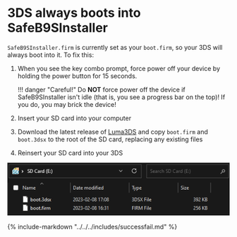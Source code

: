 # 3DS always boots into SafeB9SInstaller

`SafeB9SInstaller.firm` is currently set as your `boot.firm`, so your 3DS will always boot into it. To fix this:

1. When you see the key combo prompt, force power off your device by holding the power button for 15 seconds.

    !!! danger "Careful!"
	    Do **NOT** force power off the device if SafeB9SInstaller isn't idle (that is, you see a progress bar on the top)! If you do, you may brick the device!

1. Insert your SD card into your computer
1. Download the latest release of [Luma3DS](https://github.com/LumaTeam/Luma3DS/releases/latest) and copy `boot.firm` and `boot.3dsx` to the root of the SD card, replacing any existing files
1. Reinsert your SD card into your 3DS

![Image](/images/sb9si/loop-root.png)

{% include-markdown "../../../includes/successfail.md" %}